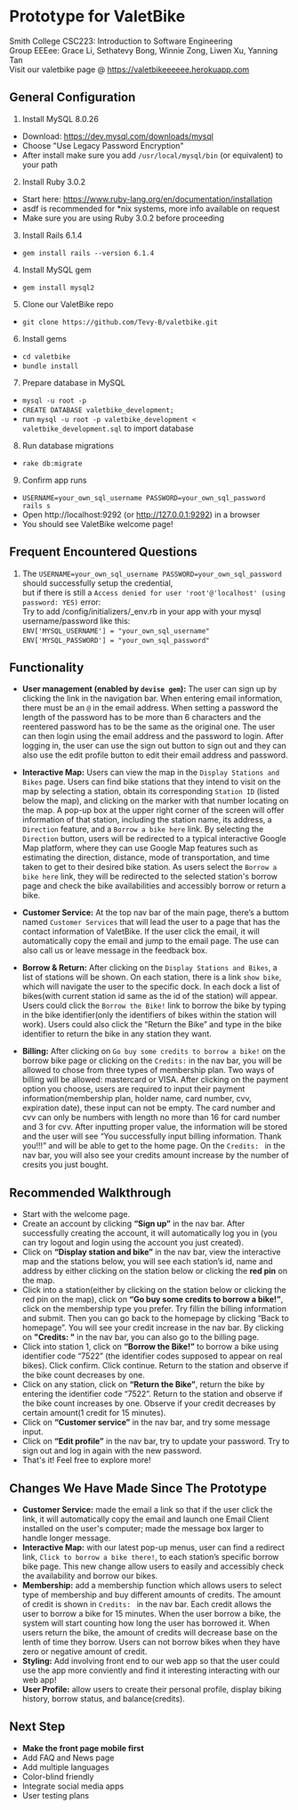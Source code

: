 # Prototype for ValetBike
Smith College CSC223: Introduction to Software Engineering\
Group EEEee: Grace Li, Sethatevy Bong, Winnie Zong, Liwen Xu, Yanning Tan\
Visit our valetbike page @ https://valetbikeeeeee.herokuapp.com

## General Configuration
1. Install MySQL 8.0.26
* Download: https://dev.mysql.com/downloads/mysql
* Choose "Use Legacy Password Encryption"
* After install make sure you add `/usr/local/mysql/bin` (or equivalent) to your path

2. Install Ruby 3.0.2
* Start here: https://www.ruby-lang.org/en/documentation/installation
* asdf is recommended for *nix systems, more info available on request
* Make sure you are using Ruby 3.0.2 before proceeding

3. Install Rails 6.1.4
* `gem install rails --version 6.1.4`

4. Install MySQL gem
* `gem install mysql2`

5. Clone our ValetBike repo
* `git clone https://github.com/Tevy-B/valetbike.git`

6. Install gems
* `cd valetbike`
* `bundle install`

7. Prepare database in MySQL
* `mysql -u root -p`
* `CREATE DATABASE valetbike_development;`
* run `mysql -u root -p valetbike_development < valetbike_development.sql` to import database

8. Run database migrations
* `rake db:migrate`

9. Confirm app runs
* `USERNAME=your_own_sql_username PASSWORD=your_own_sql_password  rails s`
* Open http://localhost:9292 (or http://127.0.0.1:9292) in a browser
* You should see ValetBike welcome page!

## Frequent Encountered Questions
1. The `USERNAME=your_own_sql_username PASSWORD=your_own_sql_password` should successfully setup the credential,\
but if there is still a `Access denied for user 'root'@'localhost' (using password: YES)` error:\
Try to add /config/initializers/_env.rb in your app with your mysql username/password like this:\
`ENV['MYSQL_USERNAME'] = "your_own_sql_username"`\
`ENV['MYSQL_PASSWORD'] = "your_own_sql_password"`

## Functionality
* **User management (enabled by `devise gem`):** The user can sign up by clicking the link in the navigation bar. When entering email information, there must be an `@` in the email address. When setting a password the length of the password has to be more than 6 characters and the reentered password has to be the same as the original one. The user can then login using the email address and the password to login. After logging in, the user can use the sign out button to sign out and they can also use the edit profile button to edit their email address and password.

* **Interactive Map:** Users can view the map in the `Display Stations and Bikes` page. Users can find bike stations that they intend to visit on the map by selecting a station, obtain its corresponding `Station ID` (listed below the map), and clicking on the marker with that number locating on the map. A pop-up box at the upper right corner of the screen will offer information of that station, including the station name, its address, a `Direction` feature, and a `Borrow a bike here` link. By selecting the `Direction` button, users will be redirected to a typical interactive Google Map platform, where they can use Google Map features such as estimating the direction, distance, mode of transportation, and time taken to get to their desired bike station. As users select the `Borrow a bike here` link, they will be redirected to the selected station's borrow page and check the bike availabilities and accessibly borrow or return a bike.

* **Customer Service:** At the top nav bar of the main page, there’s a buttom named `Customer Services` that will lead the user to a page that has the contact information of ValetBike. If the user click the email, it will automatically copy the email and jump to the email page. The use can also call us or leave message in the feedback box. 

* **Borrow & Return:** After clicking on the `Display Stations and Bikes`, a list of stations will be shown. On each station, there is a link `show bike`, which will navigate the user to the specific dock. In each dock a list of bikes(with current station id same as the id of the station) will appear. Users could click the `Borrow the Bike!` link to borrow the bike by typing in the bike identifier(only the identifiers of bikes within the station will work). Users could also click the “Return the Bike” and type in the bike identifier to return the bike in any station they want.

* **Billing:** After clicking on `Go buy some credits to borrow a bike!` on the borrow bike page or clicking on the `Credits:` in the nav bar, you will be allowed to chose from three types of membership plan. Two ways of billing will be allowed: mastercard or VISA. After clicking on the payment option you choose, users are required to input their payment information(membership plan, holder name, card number, cvv, expiration date), these input can not be empty. The card number and cvv can only be numbers with length no more than 16 for card number and 3 for cvv. After inputting proper value, the information will be stored and the user will see “You successfully input billing information. Thank you!!!” and will be able to get to the home page. On the `Credits: ` in the nav bar, you will also see your credits amount increase by the number of cresits you just bought.

## Recommended Walkthrough
* Start with the welcome page.
* Create an account by clicking **“Sign up”** in the nav bar. After successfully creating the account, it will automatically log you in (you can try logout and login using the account you just created).
* Click on **“Display station and bike”** in the nav bar, view the interactive map and the stations below, you will see each station’s id, name and address by either clicking on the station below or clicking the **red pin** on the map.
* Click into a station(either by clicking on the station below or clicking the red pin on the map), click on **“Go buy some credits to borrow a bike!”**, click on the membership type you prefer. Try fillin the billing information and submit. Then you can go back to the homepage by clicking “Back to homepage”. You will see your credit increase in the nav bar. By clicking on **"Credits: "** in the nav bar, you can also go to the billing page.
* Click into station 1, click on **“Borrow the Bike!”** to borrow a bike using identifier code “7522” (the identifier codes supposed to appear on real bikes). Click confirm. Click continue. Return to the station and observe if the bike count decreases by one.
* Click on any station, click on **“Return the Bike”**, return the bike by entering the identifier code “7522”. Return to the station and observe if the bike count increases by one. Observe if your credit decreases by certain amount(1 credit for 15 minutes).
* Click on **“Customer service”** in the nav bar, and try some message input.
* Click on **“Edit profile”** in the nav bar, try to update your password. Try to sign out and log in again with the new password.
* That's it! Feel free to explore more!

## Changes We Have Made Since The Prototype
* **Customer Service:** made the email a link so that if the user click the link, it will automatically copy the email and launch one Email Client installed on the user's computer; made the message box larger to handle longer message.
*  **Interactive Map:** with our latest pop-up menus, user can find a redirect link, `Click to borrow a bike there!`, to each station’s specific borrow bike page. This new change allow users to easily and accessibly check the availability and borrow our bikes. 
* **Membership:** add a membership function which allows users to select type of membership and buy different amounts of credits. The amount of credit is shown in `Credits: ` in the nav bar. Each credit allows the user to borrow a bike for 15 minutes. When the user borrow a bike, the system will start counting how long the user has borrowed it. When users return the bike, the amount of credits will decrease base on the lenth of time they borrow. Users can not borrow bikes when they have zero or negative amount of credit.
* **Styling:** Add involving front end to our web app so that the user could use the app more conviently and find it interesting interacting with our web app!
* **User Profile:** allow users to create their personal profile, display biking history, borrow status, and balance(credits).

## Next Step
* **Make the front page mobile first**
* Add FAQ and News page
* Add multiple languages
* Color-blind friendly
* Integrate social media apps
* User testing plans

